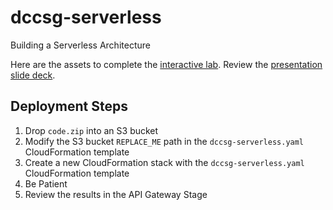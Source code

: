 # dccsg-serverless
Building a Serverless Architecture

Here are the assets to complete the [interactive lab](https://linuxacademy.com/cp/livelabs/view/id/134).
Review the [presentation slide deck](https://github.com/johnjelinek/dccsg-serverless/blob/master/Building%20a%20Serverless%20Architecture.pdf).

## Deployment Steps

1. Drop `code.zip` into an S3 bucket
2. Modify the S3 bucket `REPLACE_ME` path in the `dccsg-serverless.yaml` CloudFormation template
3. Create a new CloudFormation stack with the `dccsg-serverless.yaml` CloudFormation template
4. Be Patient
5. Review the results in the API Gateway Stage

